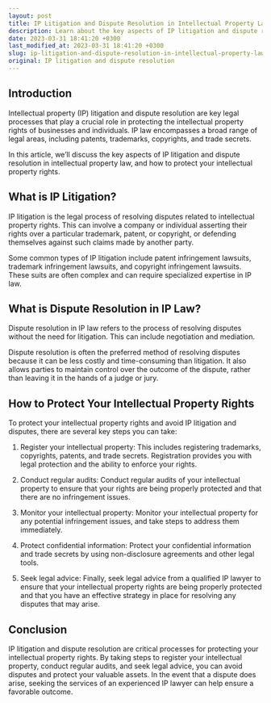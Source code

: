 ```yaml
---
layout: post
title: IP Litigation and Dispute Resolution in Intellectual Property Law
description: Learn about the key aspects of IP litigation and dispute resolution in intellectual property law, and how to protect your intellectual property rights.
date: 2023-03-31 18:41:20 +0300
last_modified_at: 2023-03-31 18:41:20 +0300
slug: ip-litigation-and-dispute-resolution-in-intellectual-property-law
original: IP litigation and dispute resolution
---
```

## Introduction 

Intellectual property (IP) litigation and dispute resolution are key legal processes that play a crucial role in protecting the intellectual property rights of businesses and individuals. IP law encompasses a broad range of legal areas, including patents, trademarks, copyrights, and trade secrets. 

In this article, we’ll discuss the key aspects of IP litigation and dispute resolution in intellectual property law, and how to protect your intellectual property rights.

## What is IP Litigation?

IP litigation is the legal process of resolving disputes related to intellectual property rights. This can involve a company or individual asserting their rights over a particular trademark, patent, or copyright, or defending themselves against such claims made by another party.

Some common types of IP litigation include patent infringement lawsuits, trademark infringement lawsuits, and copyright infringement lawsuits. These suits are often complex and can require specialized expertise in IP law.

## What is Dispute Resolution in IP Law?

Dispute resolution in IP law refers to the process of resolving disputes without the need for litigation. This can include negotiation and mediation. 

Dispute resolution is often the preferred method of resolving disputes because it can be less costly and time-consuming than litigation. It also allows parties to maintain control over the outcome of the dispute, rather than leaving it in the hands of a judge or jury.

## How to Protect Your Intellectual Property Rights

To protect your intellectual property rights and avoid IP litigation and disputes, there are several key steps you can take:

1. Register your intellectual property: This includes registering trademarks, copyrights, patents, and trade secrets. Registration provides you with legal protection and the ability to enforce your rights.

2. Conduct regular audits: Conduct regular audits of your intellectual property to ensure that your rights are being properly protected and that there are no infringement issues.

3. Monitor your intellectual property: Monitor your intellectual property for any potential infringement issues, and take steps to address them immediately.

4. Protect confidential information: Protect your confidential information and trade secrets by using non-disclosure agreements and other legal tools.

5. Seek legal advice: Finally, seek legal advice from a qualified IP lawyer to ensure that your intellectual property rights are being properly protected and that you have an effective strategy in place for resolving any disputes that may arise.

## Conclusion 

IP litigation and dispute resolution are critical processes for protecting your intellectual property rights. By taking steps to register your intellectual property, conduct regular audits, and seek legal advice, you can avoid disputes and protect your valuable assets. In the event that a dispute does arise, seeking the services of an experienced IP lawyer can help ensure a favorable outcome.